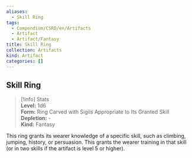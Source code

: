 ```yaml
---
aliases:
  - Skill Ring
tags:
  - Compendium/CSRD/en/Artifacts
  - Artifact
  - Artifact/Fantasy
title: Skill Ring
collection: Artifacts
kind: Artifact
categories: []
---
```

## Skill Ring  
>[!info] Stats  
> **Level:** 1d6  
> **Form:** Ring Carved with Sigils Appropriate to Its Granted Skill  
> **Depletion:** -  
> **Kind:** Fantasy
  
This ring grants its wearer knowledge of a specific skill, such as climbing, jumping, history, or persuasion. This grants the wearer training in that skill (or in two skills if the artifact is level 5 or higher).